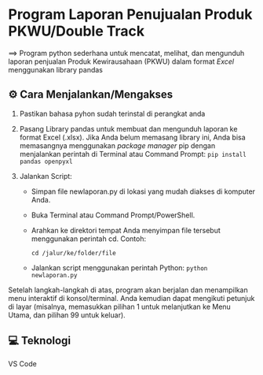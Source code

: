 # Program Laporan Penujualan Produk PKWU/Double Track
==> Program python sederhana untuk mencatat, melihat, dan mengunduh laporan penjualan Produk Kewirausahaan (PKWU) dalam format *Excel* menggunakan library pandas
## ⚙️ Cara Menjalankan/Mengakses
1. Pastikan bahasa pyhon sudah terinstal di perangkat anda
2. Pasang Library pandas untuk membuat dan mengunduh laporan ke format Excel (.xlsx). Jika Anda belum memasang library ini, Anda bisa memasangnya menggunakan *package manager* pip dengan menjalankan perintah di Terminal atau Command Prompt:
   `pip install pandas openpyxl`

4.  Jalankan Script:
      * Simpan file newlaporan.py di lokasi yang mudah diakses di komputer Anda.
      * Buka Terminal atau Command Prompt/PowerShell.
      * Arahkan ke direktori tempat Anda menyimpan file tersebut menggunakan perintah cd.
        Contoh:

         `cd /jalur/ke/folder/file`
        
      * Jalankan script menggunakan perintah Python:
        `python newlaporan.py`

Setelah langkah-langkah di atas, program akan berjalan dan menampilkan menu interaktif di konsol/terminal. Anda kemudian dapat mengikuti petunjuk di layar (misalnya, memasukkan pilihan 1 untuk melanjutkan ke Menu Utama, dan pilihan 99 untuk keluar).

## 💻 Teknologi
VS Code
